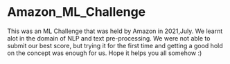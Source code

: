 # Amazon_ML_Challenge
This was an ML Challenge that was held by Amazon in 2021,July.
We learnt alot in the domain of NLP and text pre-processing. We were not able to submit our best score, but trying it for the first time and getting a good hold on the concept was enough for us. Hope it helps you all somehow :)
